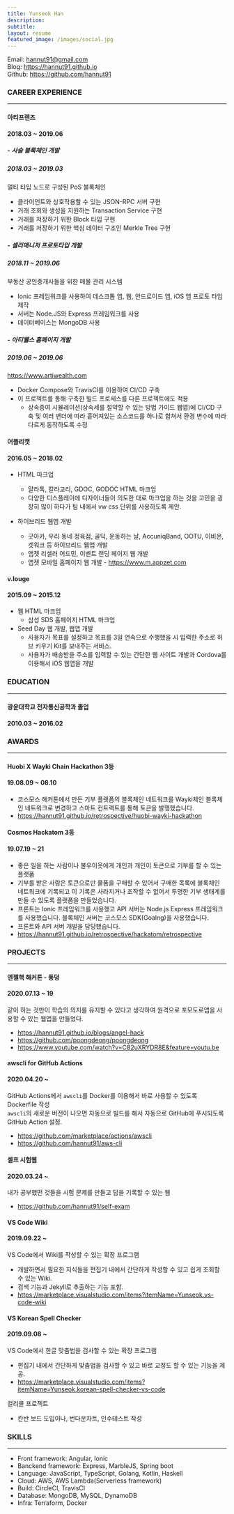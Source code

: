 ```yaml
---
title: Yunseok Han
description:
subtitle:
layout: resume
featured_image: /images/social.jpg
---
```


Email: hannut91@gmail.com  
Blog: <https://hannut91.github.io>  
Github: <https://github.com/hannut91>

### CAREER EXPERIENCE
---

<div class="title-with-date">
  <h4><strong>아티프렌즈</strong></h4><h4>2018.03 ~ 2019.06</h4>
</div>

<div class="title-with-date">
  <h5>- <strong>사슬 블록체인 개발</strong></h5><h5>2018.03 ~ 2019.03</h5>
</div>

멀티 타입 노드로 구성된 PoS 블록체인
* 클라이언트와 상호작용할 수 있는 JSON-RPC 서버 구현
* 거래 조회와 생성을 지원하는 Transaction Service 구현
* 거래를 저장하기 위한 Block 타입 구현
* 거래를 저장하기 위한 핵심 데이터 구조인 Merkle Tree 구현

<div class="title-with-date">
  <h5>- <strong>셀리매니저 프로토타입 개발</strong></h5><h5>2018.11 ~ 2019.06</h5>
</div>

부동산 공인중개사들을 위한 매물 관리 시스템
* Ionic 프레임워크를 사용하여 데스크톱 앱, 웹, 안드로이드 앱, iOS 앱 프로토 타입 제작
* 서버는 Node.JS와 Express 프레임워크를 사용
* 데이터베이스는 MongoDB 사용

<div class="title-with-date">
  <h5>- <strong>아티웰스 홈페이지 개발</strong></h5><h5>2019.06 ~ 2019.06</h5>
</div>

<https://www.artiwealth.com>
* Docker Compose와 TravisCI를 이용하여 CI/CD 구축
* 이 프로젝트를 통해 구축한 빌드 프로세스를 다른 프로젝트에도 적용
  * 상속증여 시뮬레이션(상속세를 절약할 수 있는 방법 가이드 웹앱)에 CI/CD 구축 및 여러 밴더에 따라 흩어져있는 소스코드를 하나로 합쳐서 환경 변수에 따라 다르게 동작하도록 수정

<div class="title-with-date">
  <h4><strong>어플리캣</strong></h4><h4>2016.05 ~ 2018.02</h4>
</div>

* HTML 마크업
  * 얄라톡, 칼라고리, GDOC, GODOC HTML 마크업
  * 다양한 디스플레이에 디자이너들이 의도한 대로 마크업을 하는 것을 고민을 굉장히 많이 하다가 팀 내에서 vw css 단위를 사용하도록 제안.

* 하이브리드 웹앱 개발
  * 굿아카, 우리 동네 정육점, 골딕, 운동하는 날, AccuniqBand, OOTU, 이비온, 겟워크 등 하이브리드 웹앱 개발
  * 앱젯 리셀러 어드민, 이벤트 랜딩 페이지 웹 개발
  * 앱젯 모바일 홈페이지 웹 개발 - <https://www.m.appzet.com>

<div class="title-with-date">
  <h4><strong>v.louge</strong></h4><h4>2015.09 ~ 2015.12</h4>
</div>

* 웹 HTML 마크업
  * 삼성 SDS 홈페이지 HTML 마크업
* Seed Day 웹 개발, 웹앱 개발
  * 사용자가 목표를 설정하고 목표를 3일 연속으로 수행했을 시 입력한 주소로 허브 키우기 Kit를 보내주는 서비스. 
  * 사용자가 배송받을 주소를 입력할 수 있는 간단한 웹 사이트 개발과 Cordova를 이용해서 iOS 웹앱을 개발

### EDUCATION
---

<div class="title-with-date">
  <h4>광운대학교 전자통신공학과 졸업</h4><h4>2010.03 ~ 2016.02</h4>
</div>

### AWARDS
---

<div class="title-with-date">
  <h4><strong>Huobi X Wayki Chain Hackathon 3등</strong></h4><h4>19.08.09 ~ 08.10</h4>
</div>

* 코스모스 해커톤에서 만든 기부 플랫폼의 블록체인 네트워크를 Wayki체인 블록체인 네트워크로 변경하고 스마트 컨트랙트를 통해 토큰을 발행했습니다.
* <https://hannut91.github.io/retrospective/huobi-wayki-hackathon>

<div class="title-with-date">
  <h4><strong>Cosmos Hackatom 3등</strong></h4><h4>19.07.19 ~ 21</h4>
</div>

* 좋은 일을 하는 사람이나 불우이웃에게 개인과 개인이 토큰으로 기부를 할 수 있는 플랫폼
* 기부를 받은 사람은 토큰으로만 물품을 구매할 수 있어서 구매한 목록에 블록체인 네트워크에 기록되고 이 기록은 사라지거나 조작할 수 없어서 투명한 기부 생태계를 만들 수 있도록 플랫폼을 만들었습니다.
* 프론트는 Ionic 프레임워크를 사용했고 API 서버는 Node.js Express 프레임워크를 사용했습니다. 블록체인 서버는 코스모스 SDK(Goalng)을 사용했습니다.
* 프론트와 API 서버 개발을 담당했습니다.
* <https://hannut91.github.io/retrospective/hackatom/retrospective>

### PROJECTS
---

<div class="title-with-date">
  <h4><strong>엔젤핵 해커톤 - 풍덩</strong></h4><h4>2020.07.13 ~ 19</h4>
</div>

같이 하는 것만이 학습의 의지를 유지할 수 있다고 생각하여 원격으로 포모도로앱을 사용할 수 있는 웹앱을 만들었다.

* <https://hannut91.github.io/blogs/angel-hack>
* <https://github.com/poongdeong/poongdeong>
* <https://www.youtube.com/watch?v=C82uXRYDR8E&feature=youtu.be>

<div class="title-with-date">
  <h4><strong>awscli for GitHub Actions</strong></h4><h4>2020.04.20 ~ </h4>
</div>

GitHub Actions에서 `awscli`를 Docker를 이용해서 바로 사용할 수 있도록 Dockerfile 작성  
`awscli`의 새로운 버전이 나오면 자동으로 빌드를 해서 자동으로 GitHub에 푸시되도록 GitHub Action 설정.
* <https://github.com/marketplace/actions/awscli>
* <https://github.com/hannut91/aws-cli>

<div class="title-with-date">
  <h4><strong>셀프 시험웹</strong></h4><h4>2020.03.24 ~ </h4>
</div>

내가 공부했떤 것들을 시험 문제를 만들고 답을 기록할 수 있는 웹
* <https://github.com/hannut91/self-exam>

<div class="title-with-date">
  <h4><strong>VS Code Wiki</strong></h4><h4>2019.09.22 ~ </h4>
</div>

VS Code에서 Wiki를 작성할 수 있는 확장 프로그램
* 개발하면서 필요한 지식들을 편집기 내에서 간단하게 작성할 수 있고 쉽게 조회할 수 있는 Wiki.
* 검색 기능과 Jekyll로 추출하는 기능 포함.
* <https://marketplace.visualstudio.com/items?itemName=Yunseok.vs-code-wiki>

<div class="title-with-date">
  <h4><strong>VS Korean Spell Checker</strong></h4><h4>2019.09.08 ~ </h4>
</div>

VS Code에서 한글 맞춤법을 검사할 수 있는 확장 프로그램
* 편집기 내에서 간단하게 맞춤법을 검사할 수 있고 바로 교정도 할 수 있는 기능을 제공.
* <https://marketplace.visualstudio.com/items?itemName=Yunseok.korean-spell-checker-vs-code>

컬리몰 프로젝트
* 칸반 보드 도입이나, 번다운차트, 인수테스트 작성

### SKILLS
---

* Front framework: Angular, Ionic
* Banckend framework: Express, MarbleJS, Spring boot
* Language: JavaScript, TypeScript, Golang, Kotlin, Haskell
* Cloud: AWS, AWS Lambda(Serverless framework)
* Build: CircleCI, TravisCI
* Database: MongoDB, MySQL, DynamoDB
* Infra: Terraform, Docker
